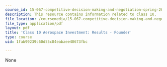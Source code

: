 ```yaml
---
course_id: 15-067-competitive-decision-making-and-negotiation-spring-2011
description: This resource contains information related to class 10.
file_location: /coursemedia/15-067-competitive-decision-making-and-negotiation-spring-2011/1fab99239c60d55c84eabaee48673fbc_MIT15_067S11_Cl10_Ae_I_REF.pdf
file_type: application/pdf
layout: pdf
title: 'Class 10 Aerospace Investment: Results - Founder'
type: course
uid: 1fab99239c60d55c84eabaee48673fbc

---
```

None
